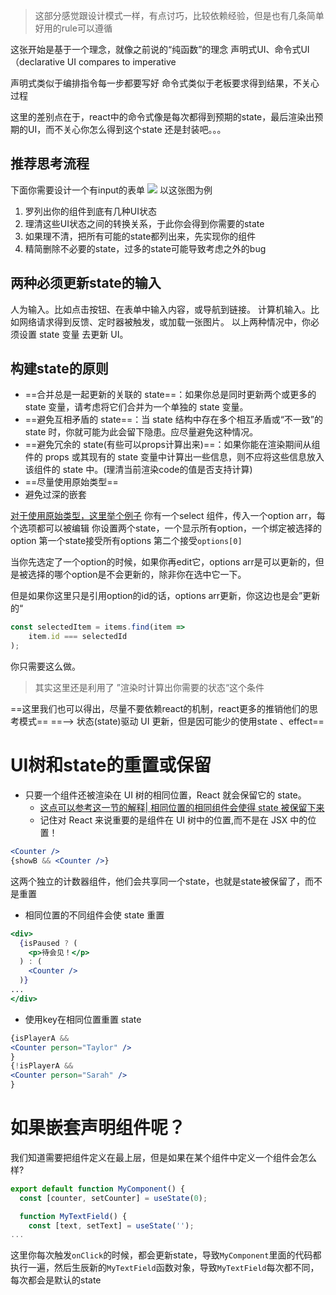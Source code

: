 > 这部分感觉跟设计模式一样，有点讨巧，比较依赖经验，但是也有几条简单好用的rule可以遵循

这张开始是基于一个理念，就像之前说的“纯函数”的理念
声明式UI、命令式UI （declarative UI compares to imperative

声明式类似于编排指令每一步都要写好
命令式类似于老板要求得到结果，不关心过程

这里的差别点在于，react中的命令式像是每次都得到预期的state，最后渲染出预期的UI，而不关心你怎么得到这个state
	还是封装吧。。。

## 推荐思考流程

下面你需要设计一个有input的表单
![](https://zh-hans.react.dev/_next/image?url=%2Fimages%2Fdocs%2Fdiagrams%2Fresponding_to_input_flow.png&w=750&q=75)
以这张图为例
1. 罗列出你的组件到底有几种UI状态
2. 理清这些UI状态之间的转换关系，于此你会得到你需要的state
3. 如果理不清，把所有可能的state都列出来，先实现你的组件
4. 精简删除不必要的state，过多的state可能导致考虑之外的bug

## 两种必须更新state的输入

人为输入。比如点击按钮、在表单中输入内容，或导航到链接。
计算机输入。比如网络请求得到反馈、定时器被触发，或加载一张图片。
以上两种情况中，你必须设置 state 变量 去更新 UI。

## 构建state的原则

+ ==合并总是一起更新的关联的 state==：如果你总是同时更新两个或更多的 state 变量，请考虑将它们合并为一个单独的 state 变量。
+ ==避免互相矛盾的 state==：当 state 结构中存在多个相互矛盾或“不一致”的 state 时，你就可能为此会留下隐患。应尽量避免这种情况。
+ ==避免冗余的 state(有些可以props计算出来)==：如果你能在渲染期间从组件的 props 或其现有的 state 变量中计算出一些信息，则不应将这些信息放入该组件的 state 中。(理清当前渲染code的值是否支持计算)
+ ==尽量使用原始类型==
+ 避免过深的嵌套

[对于使用原始类型，这里举个例子](https://zh-hans.react.dev/learn/choosing-the-state-structure#avoid-duplication-in-state)
你有一个select 组件，传入一个option arr，每个选项都可以被编辑
你设置两个state，一个显示所有option，一个绑定被选择的option
第一个state接受所有options
第二个接受`options[0]`

当你先选定了一个option的时候，如果你再edit它，options arr是可以更新的，但是被选择的哪个option是不会更新的，除非你在选中它一下。

但是如果你这里只是引用option的id的话，options arr更新，你这边也是会”更新的“
```js
const selectedItem = items.find(item =>
	item.id === selectedId
);
```
你只需要这么做。
> 其实这里还是利用了 ”渲染时计算出你需要的状态“这个条件

==这里我们也可以得出，尽量不要依赖react的机制，react更多的推销他们的思考模式== 
==--> 状态(state)驱动 UI 更新，但是因可能少的使用state 、effect==

# UI树和state的重置或保留

+ 只要一个组件还被渲染在 UI 树的相同位置，React 就会保留它的 state。
	+ [这点可以参考这一节的解释| 相同位置的相同组件会使得 state 被保留下来](https://zh-hans.react.dev/learn/preserving-and-resetting-state#same-component-at-the-same-position-preserves-state)
	+ 记住对 React 来说重要的是组件在 UI 树中的位置,而不是在 JSX 中的位置！
```jsx
<Counter />
{showB && <Counter />} 
```
这两个独立的计数器组件，他们会共享同一个state，也就是state被保留了，而不是重置

+ 相同位置的不同组件会使 state 重置
```jsx
<div>
  {isPaused ? (
	<p>待会见！</p> 
  ) : (
	<Counter /> 
  )}
...
</div>
```

+ 使用key在相同位置重置 state
```jsx
{isPlayerA &&
<Counter person="Taylor" />
}
{!isPlayerA &&
<Counter person="Sarah" />
}
```

# 如果嵌套声明组件呢？

我们知道需要把组件定义在最上层，但是如果在某个组件中定义一个组件会怎么样?
```jsx
export default function MyComponent() {
  const [counter, setCounter] = useState(0);

  function MyTextField() {
    const [text, setText] = useState('');
...
```

这里你每次触发`onClick`的时候，都会更新state，导致`MyComponent`里面的代码都执行一遍，然后生辰新的`MyTextField`函数对象，导致`MyTextField`每次都不同，每次都会是默认的state

